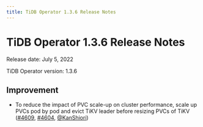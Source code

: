 ```yaml
---
title: TiDB Operator 1.3.6 Release Notes
---
```


# TiDB Operator 1.3.6 Release Notes

Release date: July 5, 2022

TiDB Operator version: 1.3.6

## Improvement

- To reduce the impact of PVC scale-up on cluster performance, scale up PVCs pod by pod and evict TiKV leader before resizing PVCs of TiKV ([#4609](https://github.com/pingcap/tidb-operator/pull/4609), [#4604](https://github.com/pingcap/tidb-operator/pull/4604), [@KanShiori](https://github.com/KanShiori))
